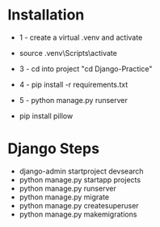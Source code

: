 # Installation
* 1 - create a virtual .venv and activate
* source .venv\Scripts\activate
* 3 - cd into project "cd Django-Practice"
* 4 - pip install -r requirements.txt
* 5 - python manage.py runserver

* pip install pillow

# Django Steps
* django-admin startproject devsearch
* python manage.py startapp projects
* python manage.py runserver
* python manage.py migrate
* python manage.py createsuperuser
* python manage.py makemigrations